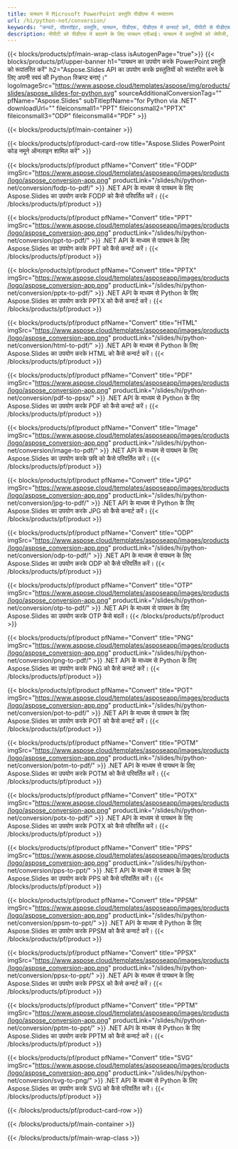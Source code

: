 ```yaml
---
title: पायथन में Microsoft PowerPoint प्रस्तुति पीडीएफ में रूपांतरण
url: /hi/python-net/conversion/
keywords: "कन्वर्ट, पॉवरपॉइंट, प्रस्तुति, पायथन, पीडीएफ, पीडीएफ में कनवर्ट करें, पीपीटी से पीडीएफ में"
description: पीपीटी को पीडीएफ में बदलने के लिए पायथन एपीआई। पायथन में प्रस्तुतियों को जेपीजी, पीएनजी और अन्य प्रारूपों में कनवर्ट करें।
---
```



{{< blocks/products/pf/main-wrap-class isAutogenPage="true">}}
{{< blocks/products/pf/upper-banner h1="पायथन का उपयोग करके PowerPoint प्रस्तुति को रूपांतरित करें" h2="Aspose.Slides API का उपयोग करके प्रस्तुतियों को रूपांतरित करने के लिए अपनी स्वयं की Python स्क्रिप्ट बनाएं।" logoImageSrc="https://www.aspose.cloud/templates/aspose/img/products/slides/aspose_slides-for-python.svg" sourceAdditionalConversionTag="" pfName="Aspose.Slides" subTitlepfName="for Python via .NET" downloadUrl="" fileiconsmall1="PPT" fileiconsmall2="PPTX" fileiconsmall3="ODP" fileiconsmall4="PDF" >}}

{{< blocks/products/pf/main-container >}}

{{< blocks/products/pf/product-card-row title="Aspose.Slides PowerPoint कोड नमूने ऑनलाइन शामिल करें" >}}

{{< blocks/products/pf/product pfName="Convert" title="FODP" imgSrc="https://www.aspose.cloud/templates/asposeapp/images/products/logo/aspose_conversion-app.png" productLink="/slides/hi/python-net/conversion/fodp-to-pdf/" >}}
.NET API के माध्यम से पायथन के लिए Aspose.Slides का उपयोग करके FODP को कैसे परिवर्तित करें।
{{< /blocks/products/pf/product >}}

{{< blocks/products/pf/product pfName="Convert" title="PPT" imgSrc="https://www.aspose.cloud/templates/asposeapp/images/products/logo/aspose_conversion-app.png" productLink="/slides/hi/python-net/conversion/ppt-to-pdf/" >}}
.NET API के माध्यम से पायथन के लिए Aspose.Slides का उपयोग करके PPT को कैसे कन्वर्ट करें।
{{< /blocks/products/pf/product >}}

{{< blocks/products/pf/product pfName="Convert" title="PPTX" imgSrc="https://www.aspose.cloud/templates/asposeapp/images/products/logo/aspose_conversion-app.png" productLink="/slides/hi/python-net/conversion/pptx-to-pdf/" >}}
.NET API के माध्यम से Python के लिए Aspose.Slides का उपयोग करके PPTX को कैसे कन्वर्ट करें।
{{< /blocks/products/pf/product >}}

{{< blocks/products/pf/product pfName="Convert" title="HTML" imgSrc="https://www.aspose.cloud/templates/asposeapp/images/products/logo/aspose_conversion-app.png" productLink="/slides/hi/python-net/conversion/html-to-pdf/" >}}
.NET API के माध्यम से Python के लिए Aspose.Slides का उपयोग करके HTML को कैसे कन्वर्ट करें।
{{< /blocks/products/pf/product >}}

{{< blocks/products/pf/product pfName="Convert" title="PDF" imgSrc="https://www.aspose.cloud/templates/asposeapp/images/products/logo/aspose_conversion-app.png" productLink="/slides/hi/python-net/conversion/pdf-to-ppsx/" >}}
.NET API के माध्यम से Python के लिए Aspose.Slides का उपयोग करके PDF को कैसे कन्वर्ट करें।
{{< /blocks/products/pf/product >}}

{{< blocks/products/pf/product pfName="Convert" title="Image" imgSrc="https://www.aspose.cloud/templates/asposeapp/images/products/logo/aspose_conversion-app.png" productLink="/slides/hi/python-net/conversion/image-to-pdf/" >}}
.NET API के माध्यम से पायथन के लिए Aspose.Slides का उपयोग करके छवि को कैसे परिवर्तित करें।
{{< /blocks/products/pf/product >}}

{{< blocks/products/pf/product pfName="Convert" title="JPG" imgSrc="https://www.aspose.cloud/templates/asposeapp/images/products/logo/aspose_conversion-app.png" productLink="/slides/hi/python-net/conversion/jpg-to-pdf/" >}}
.NET API के माध्यम से Python के लिए Aspose.Slides का उपयोग करके JPG को कैसे कन्वर्ट करें।
{{< /blocks/products/pf/product >}}

{{< blocks/products/pf/product pfName="Convert" title="ODP" imgSrc="https://www.aspose.cloud/templates/asposeapp/images/products/logo/aspose_conversion-app.png" productLink="/slides/hi/python-net/conversion/odp-to-pdf/" >}}
.NET API के माध्यम से पायथन के लिए Aspose.Slides का उपयोग करके ODP को कैसे परिवर्तित करें।
{{< /blocks/products/pf/product >}}

{{< blocks/products/pf/product pfName="Convert" title="OTP" imgSrc="https://www.aspose.cloud/templates/asposeapp/images/products/logo/aspose_conversion-app.png" productLink="/slides/hi/python-net/conversion/otp-to-pdf/" >}}
.NET API के माध्यम से पायथन के लिए Aspose.Slides का उपयोग करके OTP कैसे बदलें।
{{< /blocks/products/pf/product >}}

{{< blocks/products/pf/product pfName="Convert" title="PNG" imgSrc="https://www.aspose.cloud/templates/asposeapp/images/products/logo/aspose_conversion-app.png" productLink="/slides/hi/python-net/conversion/png-to-pdf/" >}}
.NET API के माध्यम से Python के लिए Aspose.Slides का उपयोग करके PNG को कैसे कन्वर्ट करें।
{{< /blocks/products/pf/product >}}

{{< blocks/products/pf/product pfName="Convert" title="POT" imgSrc="https://www.aspose.cloud/templates/asposeapp/images/products/logo/aspose_conversion-app.png" productLink="/slides/hi/python-net/conversion/pot-to-pdf/" >}}
.NET API के माध्यम से पायथन के लिए Aspose.Slides का उपयोग करके POT को कैसे कन्वर्ट करें।
{{< /blocks/products/pf/product >}}

{{< blocks/products/pf/product pfName="Convert" title="POTM" imgSrc="https://www.aspose.cloud/templates/asposeapp/images/products/logo/aspose_conversion-app.png" productLink="/slides/hi/python-net/conversion/potm-to-pdf/" >}}
.NET API के माध्यम से पायथन के लिए Aspose.Slides का उपयोग करके POTM को कैसे परिवर्तित करें।
{{< /blocks/products/pf/product >}}

{{< blocks/products/pf/product pfName="Convert" title="POTX" imgSrc="https://www.aspose.cloud/templates/asposeapp/images/products/logo/aspose_conversion-app.png" productLink="/slides/hi/python-net/conversion/potx-to-pdf/" >}}
.NET API के माध्यम से पायथन के लिए Aspose.Slides का उपयोग करके POTX को कैसे परिवर्तित करें।
{{< /blocks/products/pf/product >}}

{{< blocks/products/pf/product pfName="Convert" title="PPS" imgSrc="https://www.aspose.cloud/templates/asposeapp/images/products/logo/aspose_conversion-app.png" productLink="/slides/hi/python-net/conversion/pps-to-ppt/" >}}
.NET API के माध्यम से पायथन के लिए Aspose.Slides का उपयोग करके PPS को कैसे परिवर्तित करें।
{{< /blocks/products/pf/product >}}

{{< blocks/products/pf/product pfName="Convert" title="PPSM" imgSrc="https://www.aspose.cloud/templates/asposeapp/images/products/logo/aspose_conversion-app.png" productLink="/slides/hi/python-net/conversion/ppsm-to-ppt/" >}}
.NET API के माध्यम से Python के लिए Aspose.Slides का उपयोग करके PPSM को कैसे कन्वर्ट करें।
{{< /blocks/products/pf/product >}}

{{< blocks/products/pf/product pfName="Convert" title="PPSX" imgSrc="https://www.aspose.cloud/templates/asposeapp/images/products/logo/aspose_conversion-app.png" productLink="/slides/hi/python-net/conversion/ppsx-to-ppt/" >}}
.NET API के माध्यम से पायथन के लिए Aspose.Slides का उपयोग करके PPSX को कैसे कन्वर्ट करें।
{{< /blocks/products/pf/product >}}

{{< blocks/products/pf/product pfName="Convert" title="PPTM" imgSrc="https://www.aspose.cloud/templates/asposeapp/images/products/logo/aspose_conversion-app.png" productLink="/slides/hi/python-net/conversion/pptm-to-ppt/" >}}
.NET API के माध्यम से Python के लिए Aspose.Slides का उपयोग करके PPTM को कैसे कन्वर्ट करें।
{{< /blocks/products/pf/product >}}

{{< blocks/products/pf/product pfName="Convert" title="SVG" imgSrc="https://www.aspose.cloud/templates/asposeapp/images/products/logo/aspose_conversion-app.png" productLink="/slides/hi/python-net/conversion/svg-to-png/" >}}
.NET API के माध्यम से Python के लिए Aspose.Slides का उपयोग करके SVG को कैसे परिवर्तित करें।
{{< /blocks/products/pf/product >}}

{{< /blocks/products/pf/product-card-row >}}

{{< /blocks/products/pf/main-container >}}
    
{{< /blocks/products/pf/main-wrap-class >}}